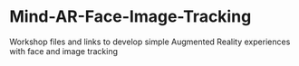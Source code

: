 # Mind-AR-Face-Image-Tracking
Workshop files and links to develop simple Augmented Reality experiences with face and image tracking
